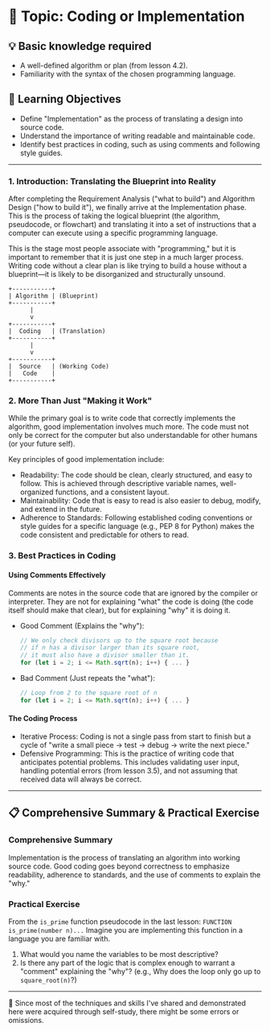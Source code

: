 # 📖 Topic: Coding or Implementation

## 💡 Basic knowledge required

- A well-defined algorithm or plan (from lesson 4.2).
- Familiarity with the syntax of the chosen programming language.

## 🎯 Learning Objectives

- Define "Implementation" as the process of translating a design into source code.
- Understand the importance of writing readable and maintainable code.
- Identify best practices in coding, such as using comments and following style guides.

---

### 1. Introduction: Translating the Blueprint into Reality

After completing the Requirement Analysis ("what to build") and Algorithm Design ("how to build it"), we finally arrive at the Implementation phase. This is the process of taking the logical blueprint (the algorithm, pseudocode, or flowchart) and translating it into a set of instructions that a computer can execute using a specific programming language.

This is the stage most people associate with "programming," but it is important to remember that it is just one step in a much larger process. Writing code without a clear plan is like trying to build a house without a blueprint—it is likely to be disorganized and structurally unsound.

```
+-----------+
| Algorithm | (Blueprint)
+-----------+
      |
      v
+-----------+
|  Coding   | (Translation)
+-----------+
      |
      v
+-----------+
|  Source   | (Working Code)
|   Code    |
+-----------+
```

### 2. More Than Just "Making it Work"

While the primary goal is to write code that correctly implements the algorithm, good implementation involves much more. The code must not only be correct for the computer but also understandable for other humans (or your future self).

Key principles of good implementation include:

- Readability: The code should be clean, clearly structured, and easy to follow. This is achieved through descriptive variable names, well-organized functions, and a consistent layout.
- Maintainability: Code that is easy to read is also easier to debug, modify, and extend in the future.
- Adherence to Standards: Following established coding conventions or style guides for a specific language (e.g., PEP 8 for Python) makes the code consistent and predictable for others to read.

### 3. Best Practices in Coding

#### Using Comments Effectively

Comments are notes in the source code that are ignored by the compiler or interpreter. They are not for explaining "what" the code is doing (the code itself should make that clear), but for explaining "why" it is doing it.

- Good Comment (Explains the "why"):
  ```javascript
  // We only check divisors up to the square root because
  // if n has a divisor larger than its square root,
  // it must also have a divisor smaller than it.
  for (let i = 2; i <= Math.sqrt(n); i++) { ... }
  ```
- Bad Comment (Just repeats the "what"):
  ```javascript
  // Loop from 2 to the square root of n
  for (let i = 2; i <= Math.sqrt(n); i++) { ... }
  ```

#### The Coding Process

- Iterative Process: Coding is not a single pass from start to finish but a cycle of "write a small piece -> test -> debug -> write the next piece."
- Defensive Programming: This is the practice of writing code that anticipates potential problems. This includes validating user input, handling potential errors (from lesson 3.5), and not assuming that received data will always be correct.

---

## 📋 Comprehensive Summary & Practical Exercise

### Comprehensive Summary

Implementation is the process of translating an algorithm into working source code. Good coding goes beyond correctness to emphasize readability, adherence to standards, and the use of comments to explain the "why."

### Practical Exercise

From the `is_prime` function pseudocode in the last lesson: `FUNCTION is_prime(number n)...`
Imagine you are implementing this function in a language you are familiar with.
1.  What would you name the variables to be most descriptive?
2.  Is there any part of the logic that is complex enough to warrant a "comment" explaining the "why"? (e.g., Why does the loop only go up to `square_root(n)`?)

---

📍 Since most of the techniques and skills I've shared and demonstrated here were acquired through self-study, there might be some errors or omissions.
